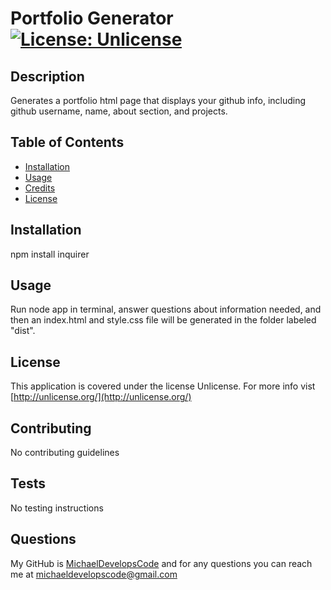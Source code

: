 # Portfolio Generator [![License: Unlicense](https://img.shields.io/badge/license-Unlicense-blue.svg)](http://unlicense.org/)
  
  ## Description 
  Generates a portfolio html page that displays your github info, including github username, name, about section, and projects.

  ## Table of Contents
  * [Installation](#installation)
  * [Usage](#usage)
  * [Credits](#credits)
  * [License](#license)
  
  ## Installation
  npm install inquirer

  ## Usage
  Run node app in terminal, answer questions about information needed, and then an index.html and style.css  file will be generated in the folder labeled "dist".

  ## License
  This application is covered under the license Unlicense. For more info vist [http://unlicense.org/](http://unlicense.org/)

  ## Contributing
  No contributing guidelines

  ## Tests
  No testing instructions

  ## Questions
  My GitHub is [MichaelDevelopsCode](https://github.com/MichaelDevelopsCode) and for any questions you can reach me at michaeldevelopscode@gmail.com
